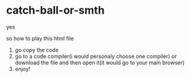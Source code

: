 # catch-ball-or-smth
yes

so how to play this html file
1. go copy the code
2. go to a code compiler(i would personaly choose one compiler) or download the file and then open it(it would go to your main browser)
3. enjoy!
